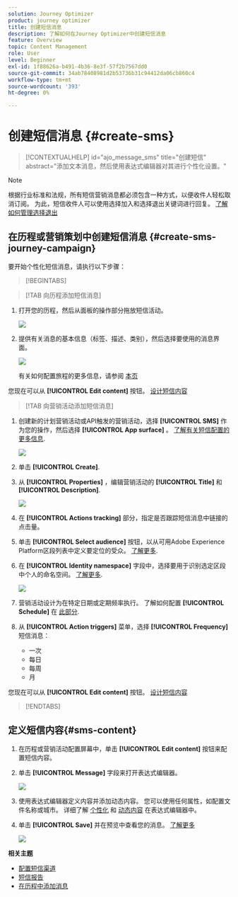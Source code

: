 ```yaml
---
solution: Journey Optimizer
product: journey optimizer
title: 创建短信消息
description: 了解如何在Journey Optimizer中创建短信消息
feature: Overview
topic: Content Management
role: User
level: Beginner
exl-id: 1f88626a-b491-4b36-8e3f-57f2b7567dd0
source-git-commit: 34ab78408981d2b53736b31c94412da06cb860c4
workflow-type: tm+mt
source-wordcount: '393'
ht-degree: 0%

---
```


# 创建短信消息 {#create-sms}

>[!CONTEXTUALHELP]
>id="ajo_message_sms"
>title="创建短信"
>abstract="添加文本消息，然后使用表达式编辑器对其进行个性化设置。"

>[!NOTE]
>
>根据行业标准和法规，所有短信营销消息都必须包含一种方式，以便收件人轻松取消订阅。 为此，短信收件人可以使用选择加入和选择退出关键词进行回复。 [了解如何管理选择退出](../privacy/opt-out.md#sms-opt-out-management-sms-opt-out-management)

## 在历程或营销策划中创建短信消息 {#create-sms-journey-campaign}

要开始个性化短信消息，请执行以下步骤：

>[!BEGINTABS]

>[!TAB 向历程添加短信消息]

1. 打开您的历程，然后从面板的操作部分拖放短信活动。

   ![](assets/sms_create_1.png)

1. 提供有关消息的基本信息（标签、描述、类别），然后选择要使用的消息界面。

   ![](assets/sms_create_2.png)

   有关如何配置旅程的更多信息，请参阅 [本页](../building-journeys/journey-gs.md)

您现在可以从 **[!UICONTROL Edit content]** 按钮。 [设计短信内容](#sms-content)

>[!TAB 向营销活动添加短信消息]

1. 创建新的计划营销活动或API触发的营销活动，选择 **[!UICONTROL SMS]** 作为您的操作，然后选择 **[!UICONTROL App surface]** 。 [了解有关短信配置的更多信息](sms-configuration.md).

   ![](assets/sms_create_3.png)

1. 单击 **[!UICONTROL Create]**.

1. 从 **[!UICONTROL Properties]** ，编辑营销活动的 **[!UICONTROL Title]** 和 **[!UICONTROL Description]**.

   ![](assets/sms_create_4.png)

1. 在 **[!UICONTROL Actions tracking]** 部分，指定是否跟踪短信消息中链接的点击量。

1. 单击 **[!UICONTROL Select audience]** 按钮，以从可用Adobe Experience Platform区段列表中定义要定位的受众。 [了解更多](../segment/about-segments.md).

1. 在 **[!UICONTROL Identity namespace]** 字段中，选择要用于识别选定区段中个人的命名空间。 [了解更多](../event/about-creating.md#select-the-namespace).

   ![](assets/sms_create_5.png)

1. 营销活动设计为在特定日期或定期频率执行。 了解如何配置 **[!UICONTROL Schedule]** 在 [此部分](../campaigns/create-campaign.md#schedule).

1. 从 **[!UICONTROL Action triggers]** 菜单，选择 **[!UICONTROL Frequency]** 短信消息：

   * 一次
   * 每日
   * 每周
   * 月

您现在可以从 **[!UICONTROL Edit content]** 按钮。 [设计短信内容](#sms-content)

>[!ENDTABS]

## 定义短信内容{#sms-content}

1. 在历程或营销活动配置屏幕中，单击 **[!UICONTROL Edit content]** 按钮来配置短信内容。

1. 单击 **[!UICONTROL Message]** 字段来打开表达式编辑器。

   ![](assets/sms-content.png)

1. 使用表达式编辑器定义内容并添加动态内容。 您可以使用任何属性，如配置文件名称或城市。 详细了解 [个性化](../personalization/personalize.md) 和 [动态内容](../personalization/get-started-dynamic-content.md) 在表达式编辑器中。

1. 单击 **[!UICONTROL Save]** 并在预览中查看您的消息。 [了解更多](send-sms.md)

   ![](assets/sms-content-preview.png)

**相关主题**

* [配置短信渠道](sms-configuration.md)
* [短信报告](../reports/journey-global-report.md#sms-global)
* [在历程中添加消息](../building-journeys/journeys-message.md)
